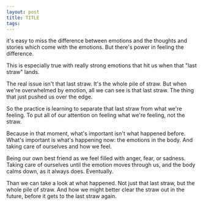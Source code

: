 ```yaml
---
layout: post
title: TITLE
tags:
---
```


it's easy to miss the difference between emotions and the thoughts and stories which come with the emotions. But there's power in feeling the difference.

This is especially true with really strong emotions that hit us when  that "last straw" lands.

The real issue isn't that last straw. It's the whole pile of straw. But when we're overwhelmed by emotion, all we can see is that last straw. The thing that just pushed us over the edge.

So the practice is learning to separate that last straw from what we're feeling. To put all of our attention on feeling what we're feeling, not the straw.

Because in that moment, what's important isn't what happened before. What's important is what's happening now: the emotions in the body. And taking care of ourselves and how we feel. 

Being our own best friend as we feel filled with anger, fear, or sadness. Taking care of ourselves until the emotion moves through us, and the body calms down, as it always does. Eventually.

Than we can take a look at what happened. Not just that last straw, but the whole pile of straw. And how we might better clear the straw out  in the future, before it gets to the last straw again.